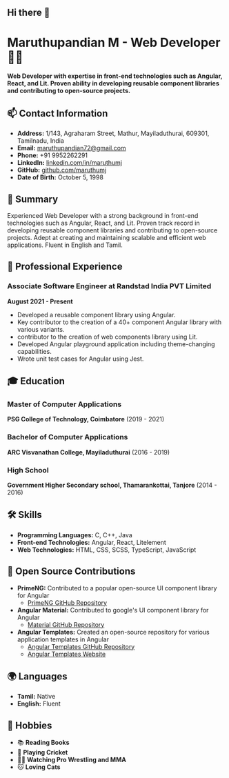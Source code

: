 ## Hi there 👋

# Maruthupandian M - Web Developer 👨‍💻

**Web Developer with expertise in front-end technologies such as Angular, React, and Lit. Proven ability in developing reusable component libraries and contributing to open-source projects.**

## 📫 Contact Information
- **Address:** 1/143, Agraharam Street, Mathur, Mayiladuthurai, 609301, Tamilnadu, India
- **Email:** [maruthupandian72@gmail.com](mailto:maruthupandian72@gmail.com)
- **Phone:** +91 9952262291
- **LinkedIn:** [linkedin.com/in/maruthumj](https://www.linkedin.com/in/maruthumj/)
- **GitHub:** [github.com/maruthumj](https://github.com/maruthumj/)
- **Date of Birth:** October 5, 1998

## 📝 Summary
Experienced Web Developer with a strong background in front-end technologies such as Angular, React, and Lit. Proven track record in developing reusable component libraries and contributing to open-source projects. Adept at creating and maintaining scalable and efficient web applications. Fluent in English and Tamil.

## 💼 Professional Experience
### Associate Software Engineer at Randstad India PVT Limited
**August 2021 - Present**
- Developed a reusable component library using Angular.
- Key contributor to the creation of a 40+ component Angular library with various variants.
- contributor to the creation of web components library using Lit.
- Developed Angular playground application including theme-changing capabilities.
- Wrote unit test cases for Angular using Jest.

## 🎓 Education
### Master of Computer Applications
**PSG College of Technology, Coimbatore** (2019 - 2021)

### Bachelor of Computer Applications
**ARC Visvanathan College, Mayiladuthurai** (2016 - 2019)

### High School
**Government Higher Secondary school, Thamarankottai, Tanjore** (2014 - 2016)

## 🛠️ Skills
- **Programming Languages:** C, C++, Java
- **Front-end Technologies:** Angular, React, Litelement
- **Web Technologies:** HTML, CSS, SCSS, TypeScript, JavaScript

## 🌟 Open Source Contributions
- **PrimeNG:** Contributed to a popular open-source UI component library for Angular
  - [PrimeNG GitHub Repository](https://github.com/primefaces/primeng/pulls/maruthumj) 
- **Angular Material:** Contributed to google's UI component library for Angular
  - [Material GitHub Repository](https://github.com/angular/components/pulls/maruthumj)
- **Angular Templates:** Created an open-source repository for various application templates in Angular
  - [Angular Templates GitHub Repository](https://github.com/maruthumj/angular-templates)
  - [Angular Templates Website](https://www.angular-templates.in)

## 🌍 Languages
- **Tamil:** Native
- **English:** Fluent

## 🎉 Hobbies
- 📚 **Reading Books**
- 🏏 **Playing Cricket**
- 🤼‍♂️ **Watching Pro Wrestling and MMA**
- 🐱 **Loving Cats**
